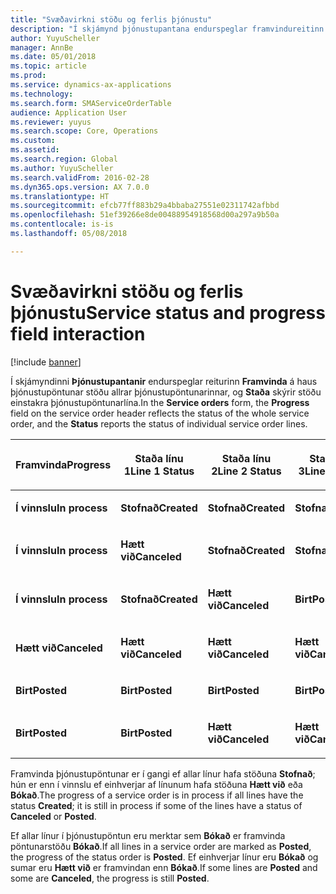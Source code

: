 ```yaml
---
title: "Svæðavirkni stöðu og ferlis þjónustu"
description: "Í skjámynd þjónustupantana endurspeglar framvindureitinn á hausnum stöðu allrar þjónustupöntunarinnar, og „Staða“ skýrir stöðu einstakra þjónustupöntunarlína."
author: YuyuScheller
manager: AnnBe
ms.date: 05/01/2018
ms.topic: article
ms.prod: 
ms.service: dynamics-ax-applications
ms.technology: 
ms.search.form: SMAServiceOrderTable
audience: Application User
ms.reviewer: yuyus
ms.search.scope: Core, Operations
ms.custom: 
ms.assetid: 
ms.search.region: Global
ms.author: YuyuScheller
ms.search.validFrom: 2016-02-28
ms.dyn365.ops.version: AX 7.0.0
ms.translationtype: HT
ms.sourcegitcommit: efcb77ff883b29a4bbaba27551e02311742afbbd
ms.openlocfilehash: 51ef39266e8de00488954918568d00a297a9b50a
ms.contentlocale: is-is
ms.lasthandoff: 05/08/2018

---
```



# <a name="service-status-and-progress-field-interaction"></a><span data-ttu-id="0ce0f-103">Svæðavirkni stöðu og ferlis þjónustu</span><span class="sxs-lookup"><span data-stu-id="0ce0f-103">Service status and progress field interaction</span></span> 

[!include [banner](../includes/banner.md)]


<span data-ttu-id="0ce0f-104">Í skjámyndinni **Þjónustupantanir** endurspeglar reiturinn **Framvinda** á haus þjónustupöntunar stöðu allrar þjónustupöntunarinnar, og **Staða** skýrir stöðu einstakra þjónustupöntunarlína.</span><span class="sxs-lookup"><span data-stu-id="0ce0f-104">In the **Service orders** form, the **Progress** field on the service order header reflects the status of the whole service order, and the **Status** reports the status of individual service order lines.</span></span>

<table>
<colgroup>
<col style="width: 25%" />
<col style="width: 25%" />
<col style="width: 25%" />
<col style="width: 25%" />
</colgroup>
<thead>
<tr class="header">
<th><p><span data-ttu-id="0ce0f-105">Framvinda</span><span class="sxs-lookup"><span data-stu-id="0ce0f-105">Progress</span></span></p></th>
<th><p><span data-ttu-id="0ce0f-106">Staða línu 1</span><span class="sxs-lookup"><span data-stu-id="0ce0f-106">Line 1 Status</span></span></p></th>
<th><p><span data-ttu-id="0ce0f-107">Staða línu 2</span><span class="sxs-lookup"><span data-stu-id="0ce0f-107">Line 2 Status</span></span></p></th>
<th><p><span data-ttu-id="0ce0f-108">Staða línu 3</span><span class="sxs-lookup"><span data-stu-id="0ce0f-108">Line 3 Status</span></span></p></th>
</tr>
</thead>
<tbody>
<tr class="odd">
<td><p><span data-ttu-id="0ce0f-109"><strong>Í vinnslu</strong></span><span class="sxs-lookup"><span data-stu-id="0ce0f-109"><strong>In process</strong></span></span></p></td>
<td><p><span data-ttu-id="0ce0f-110"><strong>Stofnað</strong></span><span class="sxs-lookup"><span data-stu-id="0ce0f-110"><strong>Created</strong></span></span></p></td>
<td><p><span data-ttu-id="0ce0f-111"><strong>Stofnað</strong></span><span class="sxs-lookup"><span data-stu-id="0ce0f-111"><strong>Created</strong></span></span></p></td>
<td><p><span data-ttu-id="0ce0f-112"><strong>Stofnað</strong></span><span class="sxs-lookup"><span data-stu-id="0ce0f-112"><strong>Created</strong></span></span></p></td>
</tr>
<tr class="even">
<td><p><span data-ttu-id="0ce0f-113"><strong>Í vinnslu</strong></span><span class="sxs-lookup"><span data-stu-id="0ce0f-113"><strong>In process</strong></span></span></p></td>
<td><p><span data-ttu-id="0ce0f-114"><strong>Hætt við</strong></span><span class="sxs-lookup"><span data-stu-id="0ce0f-114"><strong>Canceled</strong></span></span></p></td>
<td><p><span data-ttu-id="0ce0f-115"><strong>Stofnað</strong></span><span class="sxs-lookup"><span data-stu-id="0ce0f-115"><strong>Created</strong></span></span></p></td>
<td><p><span data-ttu-id="0ce0f-116"><strong>Stofnað</strong></span><span class="sxs-lookup"><span data-stu-id="0ce0f-116"><strong>Created</strong></span></span></p></td>
</tr>
<tr class="odd">
<td><p><span data-ttu-id="0ce0f-117"><strong>Í vinnslu</strong></span><span class="sxs-lookup"><span data-stu-id="0ce0f-117"><strong>In process</strong></span></span></p></td>
<td><p><span data-ttu-id="0ce0f-118"><strong>Stofnað</strong></span><span class="sxs-lookup"><span data-stu-id="0ce0f-118"><strong>Created</strong></span></span></p></td>
<td><p><span data-ttu-id="0ce0f-119"><strong>Hætt við</strong></span><span class="sxs-lookup"><span data-stu-id="0ce0f-119"><strong>Canceled</strong></span></span></p></td>
<td><p><span data-ttu-id="0ce0f-120"><strong>Birt</strong></span><span class="sxs-lookup"><span data-stu-id="0ce0f-120"><strong>Posted</strong></span></span></p></td>
</tr>
<tr class="even">
<td><p><span data-ttu-id="0ce0f-121"><strong>Hætt við</strong></span><span class="sxs-lookup"><span data-stu-id="0ce0f-121"><strong>Canceled</strong></span></span></p></td>
<td><p><span data-ttu-id="0ce0f-122"><strong>Hætt við</strong></span><span class="sxs-lookup"><span data-stu-id="0ce0f-122"><strong>Canceled</strong></span></span></p></td>
<td><p><span data-ttu-id="0ce0f-123"><strong>Hætt við</strong></span><span class="sxs-lookup"><span data-stu-id="0ce0f-123"><strong>Canceled</strong></span></span></p></td>
<td><p><span data-ttu-id="0ce0f-124"><strong>Hætt við</strong></span><span class="sxs-lookup"><span data-stu-id="0ce0f-124"><strong>Canceled</strong></span></span></p></td>
</tr>
<tr class="odd">
<td><p><span data-ttu-id="0ce0f-125"><strong>Birt</strong></span><span class="sxs-lookup"><span data-stu-id="0ce0f-125"><strong>Posted</strong></span></span></p></td>
<td><p><span data-ttu-id="0ce0f-126"><strong>Birt</strong></span><span class="sxs-lookup"><span data-stu-id="0ce0f-126"><strong>Posted</strong></span></span></p></td>
<td><p><span data-ttu-id="0ce0f-127"><strong>Birt</strong></span><span class="sxs-lookup"><span data-stu-id="0ce0f-127"><strong>Posted</strong></span></span></p></td>
<td><p><span data-ttu-id="0ce0f-128"><strong>Birt</strong></span><span class="sxs-lookup"><span data-stu-id="0ce0f-128"><strong>Posted</strong></span></span></p></td>
</tr>
<tr class="even">
<td><p><span data-ttu-id="0ce0f-129"><strong>Birt</strong></span><span class="sxs-lookup"><span data-stu-id="0ce0f-129"><strong>Posted</strong></span></span></p></td>
<td><p><span data-ttu-id="0ce0f-130"><strong>Birt</strong></span><span class="sxs-lookup"><span data-stu-id="0ce0f-130"><strong>Posted</strong></span></span></p></td>
<td><p><span data-ttu-id="0ce0f-131"><strong>Hætt við</strong></span><span class="sxs-lookup"><span data-stu-id="0ce0f-131"><strong>Canceled</strong></span></span></p></td>
<td><p><span data-ttu-id="0ce0f-132"><strong>Hætt við</strong></span><span class="sxs-lookup"><span data-stu-id="0ce0f-132"><strong>Canceled</strong></span></span></p></td>
</tr>
</tbody>
</table>


<span data-ttu-id="0ce0f-133">Framvinda þjónustupöntunar er í gangi ef allar línur hafa stöðuna **Stofnað**; hún er enn í vinnslu ef einhverjar af línunum hafa stöðuna **Hætt við** eða **Bókað**.</span><span class="sxs-lookup"><span data-stu-id="0ce0f-133">The progress of a service order is in process if all lines have the status **Created**; it is still in process if some of the lines have a status of **Canceled** or **Posted**.</span></span>

<span data-ttu-id="0ce0f-134">Ef allar línur í þjónustupöntun eru merktar sem **Bókað** er framvinda pöntunarstöðu **Bókað**.</span><span class="sxs-lookup"><span data-stu-id="0ce0f-134">If all lines in a service order are marked as **Posted**, the progress of the status order is **Posted**.</span></span> <span data-ttu-id="0ce0f-135">Ef einhverjar línur eru **Bókað** og sumar eru **Hætt við** er framvindan enn **Bókað**.</span><span class="sxs-lookup"><span data-stu-id="0ce0f-135">If some lines are **Posted** and some are **Canceled**, the progress is still **Posted**.</span></span>

  



